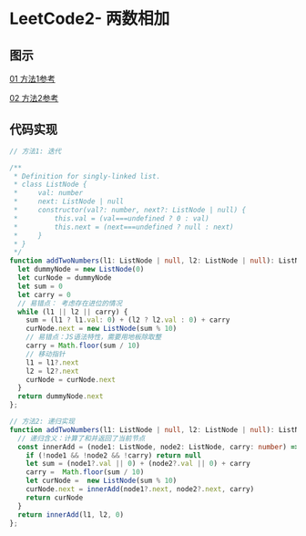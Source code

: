 
# LeetCode2- 两数相加

## 图示

[01 方法1参考](https://leetcode.cn/problems/add-two-numbers/solution/hua-jie-suan-fa-2-liang-shu-xiang-jia-by-guanpengc/)

[02 方法2参考](https://leetcode.cn/problems/add-two-numbers/solution/di-gui-si-lu-jian-dan-dai-ma-duan-by-dnanki/)

## 代码实现

```ts
// 方法1: 迭代

/**
 * Definition for singly-linked list.
 * class ListNode {
 *     val: number
 *     next: ListNode | null
 *     constructor(val?: number, next?: ListNode | null) {
 *         this.val = (val===undefined ? 0 : val)
 *         this.next = (next===undefined ? null : next)
 *     }
 * }
 */
function addTwoNumbers(l1: ListNode | null, l2: ListNode | null): ListNode | null {
  let dummyNode = new ListNode(0)
  let curNode = dummyNode
  let sum = 0
  let carry = 0
  // 易错点： 考虑存在进位的情况
  while (l1 || l2 || carry) {
    sum = (l1 ? l1.val: 0) + (l2 ? l2.val : 0) + carry
    curNode.next = new ListNode(sum % 10)
    // 易错点：JS语法特性，需要用地板除取整
    carry = Math.floor(sum / 10)
    // 移动指针
    l1 = l1?.next 
    l2 = l2?.next
    curNode = curNode.next
  }
  return dummyNode.next
};
```


```ts
// 方法2: 递归实现
function addTwoNumbers(l1: ListNode | null, l2: ListNode | null): ListNode | null {
  // 递归含义：计算了和并返回了当前节点
  const innerAdd = (node1: ListNode, node2: ListNode, carry: number) => {
    if (!node1 && !node2 && !carry) return null
    let sum = (node1?.val || 0) + (node2?.val || 0) + carry
    carry =  Math.floor(sum / 10)
    let curNode =  new ListNode(sum % 10)
    curNode.next = innerAdd(node1?.next, node2?.next, carry)
    return curNode
  }
  return innerAdd(l1, l2, 0)
};
```